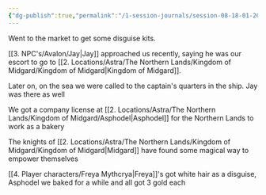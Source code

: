 ```yaml
---
{"dg-publish":true,"permalink":"/1-session-journals/session-08-18-01-2025/"}
---
```


Went to the market to get some disguise kits.

[[3. NPC's/Avalon/Jay\|Jay]] approached us recently, saying he was our escort to go to [[2. Locations/Astra/The Northern Lands/Kingdom of Midgard/Kingdom of Midgard\|Kingdom of Midgard]].

Later on, on the sea we were called to the captain's quarters in the ship.
Jay was there as well

We got a company license at [[2. Locations/Astra/The Northern Lands/Kingdom of Midgard/Asphodel\|Asphodel]] for the Northern Lands to work as a bakery

The knights of [[2. Locations/Astra/The Northern Lands/Kingdom of Midgard/Kingdom of Midgard\|Midgard]] have found some magical way to empower themselves

[[4. Player characters/Freya Mythcrya\|Freya]]'s got white hair as a disguise, Asphodel we baked for a while and all got 3 gold each 








